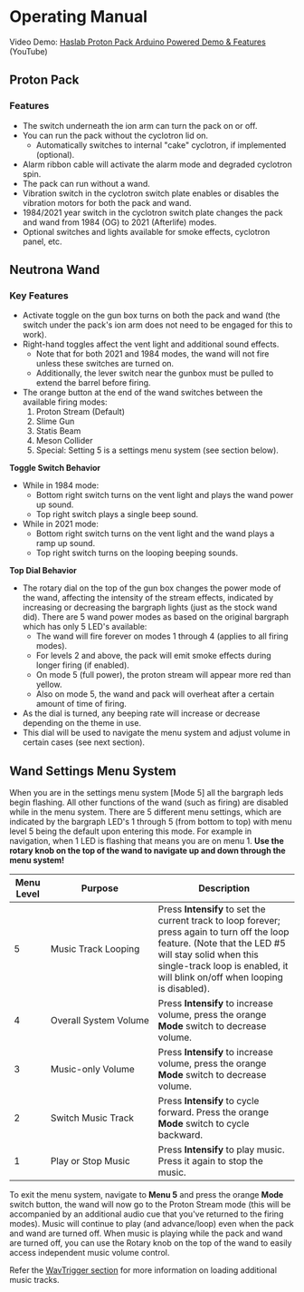 # Operating Manual
					
Video Demo: [Haslab Proton Pack Arduino Powered Demo & Features](https://www.youtube.com/watch?v=nhGX1oJBNHk) (YouTube)

## Proton Pack		

### Features

- The switch underneath the ion arm can turn the pack on or off.
- You can run the pack without the cyclotron lid on.
	- Automatically switches to internal "cake" cyclotron, if implemented (optional).
- Alarm ribbon cable will activate the alarm mode and degraded cyclotron spin.
- The pack can run without a wand.
- Vibration switch in the cyclotron switch plate enables or disables the vibration motors for both the pack and wand.
- 1984/2021 year switch in the cyclotron switch plate changes the pack and wand from 1984 (OG) to 2021 (Afterlife) modes.
- Optional switches and lights available for smoke effects, cyclotron panel, etc.

## Neutrona Wand				

### Key Features

- Activate toggle on the gun box turns on both the pack and wand (the switch under the pack's ion arm does not need to be engaged for this to work).
- Right-hand toggles affect the vent light and additional sound effects.
	- Note that for both 2021 and 1984 modes, the wand will not fire unless these switches are turned on.
	- Additionally, the lever switch near the gunbox must be pulled to extend the barrel before firing.
- The orange button at the end of the wand switches between the available firing modes:
	1. Proton Stream (Default)
	1. Slime Gun
	1. Statis Beam
	1. Meson Collider
	1. Special: Setting 5 is a settings menu system (see section below).

**Toggle Switch Behavior**

- While in 1984 mode:
	- Bottom right switch turns on the vent light and plays the wand power up sound.
	- Top right switch plays a single beep sound.
- While in 2021 mode:
	- Bottom right switch turns on the vent light and the wand plays a ramp up sound.
 	- Top right switch turns on the looping beeping sounds.

**Top Dial Behavior**

- The rotary dial on the top of the gun box changes the power mode of the wand, affecting the intensity of the stream effects, indicated by increasing or decreasing the bargraph lights (just as the stock wand did). There are 5 wand power modes as based on the original bargraph which has only 5 LED's available:
	- The wand will fire forever on modes 1 through 4 (applies to all firing modes).
	- For levels 2 and above, the pack will emit smoke effects during longer firing (if enabled).
	- On mode 5 (full power), the proton stream will appear more red than yellow.
	- Also on mode 5, the wand and pack will overheat after a certain amount of time of firing.
- As the dial is turned, any beeping rate will increase or decrease depending on the theme in use.
- This dial will be used to navigate the menu system and adjust volume in certain cases (see next section).

## Wand Settings Menu System

When you are in the settings menu system [Mode 5] all the bargraph leds begin flashing. All other functions of the wand (such as firing) are disabled while in the menu system. There are 5 different menu settings, which are indicated by the bargraph LED's 1 through 5 (from bottom to top) with menu level 5 being the default upon entering this mode. For example in navigation, when 1 LED is flashing that means you are on menu 1. **Use the rotary knob on the top of the wand to navigate up and down through the menu system!**

| Menu Level | Purpose | Description |
|------------|---------|-------------|
| 5 | Music&nbsp;Track&nbsp;Looping | Press **Intensify** to set the current track to loop forever; press again to turn off the loop feature. (Note that the LED #5 will stay solid when this single-track loop is enabled, it will blink on/off when looping is disabled). |
| 4 | Overall&nbsp;System&nbsp;Volume | Press **Intensify** to increase volume, press the orange **Mode** switch to decrease volume. |
| 3 | Music-only&nbsp;Volume | Press **Intensify** to increase volume, press the orange **Mode** switch to decrease volume. |
| 2 | Switch&nbsp;Music&nbsp;Track | Press **Intensify** to cycle forward. Press the orange **Mode** switch to cycle backward. |
| 1 | Play&nbsp;or&nbsp;Stop&nbsp;Music | Press **Intensify** to play music. Press it again to stop the music. |

To exit the menu system, navigate to **Menu 5** and press the orange **Mode** switch button, the wand will now go to the Proton Stream mode (this will be accompanied by an additional audio cue that you've returned to the firing modes). Music will continue to play (and advance/loop) even when the pack and wand are turned off. When music is playing while the pack and wand are turned off, you can use the Rotary knob on the top of the wand to easily access independent music volume control.

Refer the [WavTrigger section](WAVTRIGGER.md) for more information on loading additional music tracks.
